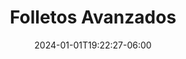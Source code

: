 ---
weight: 400
title: "Folletos Avanzados"
description: "Folletos con ejercicios avanzados"
summary: "Folletos con ejercicios avanzados"
date: "2024-01-01T19:22:27-06:00"
lastmod: "2024-01-01T19:22:27-06:00"
draft: false
toc: true
mainsections: ["Avanzado", "Introductorio"]
---